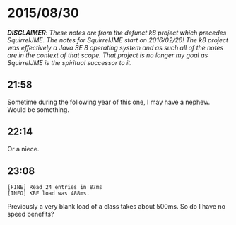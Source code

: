 # 2015/08/30

***DISCLAIMER***: _These notes are from the defunct k8 project which_
_precedes SquirrelJME. The notes for SquirrelJME start on 2016/02/26!_
_The k8 project was effectively a Java SE 8 operating system and as such_
_all of the notes are in the context of that scope. That project is no_
_longer my goal as SquirrelJME is the spiritual successor to it._

## 21:58

Sometime during the following year of this one, I may have a nephew. Would be
something.

## 22:14

Or a niece.

## 23:08

    
    
    [FINE] Read 24 entries in 87ms
    [INFO] KBF load was 488ms.
    

Previously a very blank load of a class takes about 500ms. So do I have no
speed benefits?

